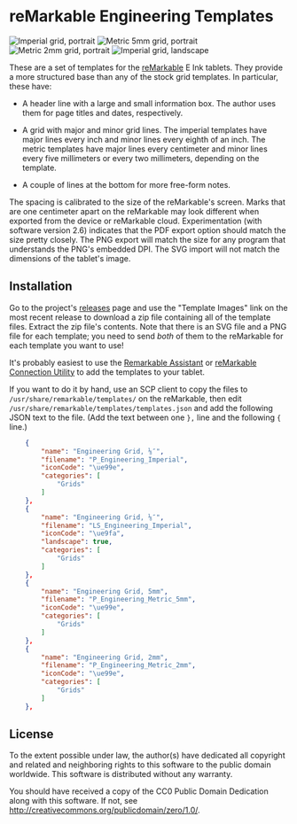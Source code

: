 reMarkable Engineering Templates
================================

![Imperial grid, portrait](https://static.aperiodic.net/remarkable-engineering/P_Engineering_Imperial-thumb.png)
![Metric 5mm grid, portrait](https://static.aperiodic.net/remarkable-engineering/P_Engineering_Metric_5mm-thumb.png)
![Metric 2mm grid, portrait](https://static.aperiodic.net/remarkable-engineering/P_Engineering_Metric_2mm-thumb.png)
![Imperial grid, landscape](https://static.aperiodic.net/remarkable-engineering/LS_Engineering_Imperial-thumb.png)

These are a set of templates for the [reMarkable][] E Ink tablets.  They
provide a more structured base than any of the stock grid templates.  In
particular, these have:

  [reMarkable]: https://remarkable.com

 * A header line with a large and small information box.  The author uses
   them for page titles and dates, respectively.
   
 * A grid with major and minor grid lines.  The imperial templates have
   major lines every inch and minor lines every eighth of an inch.  The
   metric templates have major lines every centimeter and minor lines
   every five millimeters or every two millimeters, depending on the
   template.
   
 * A couple of lines at the bottom for more free-form notes.
 
The spacing is calibrated to the size of the reMarkable's screen.  Marks
that are one centimeter apart on the reMarkable may look different when
exported from the device or reMarkable cloud.  Experimentation (with
software version 2.6) indicates that the PDF export option should match
the size pretty closely.  The PNG export will match the size for any
program that understands the PNG's embedded DPI.  The SVG import will not
match the dimensions of the tablet's image.


Installation
------------

Go to the project's [releases][] page and use the "Template Images" link
on the most recent release to download a zip file containing all of the
template files.  Extract the zip file's contents.  Note that there is an
SVG file and a PNG file for each template; you need to send *both* of them
to the reMarkable for each template you want to use!

  [releases]: https://gitlab.com/asciiphil/remarkable-engineering/-/releases

It's probably easiest to use the [Remarkable Assistant][RMA] or
[reMarkable Connection Utility][RCU] to add the templates to your tablet.

  [RMA]: https://github.com/richeymichael/remarkable-assistant
  [RCU]: http://www.davisr.me/projects/rcu/

If you want to do it by hand, use an SCP client to copy the files to
`/usr/share/remarkable/templates/` on the reMarkable, then edit
`/usr/share/remarkable/templates/templates.json` and add the following
JSON text to the file.  (Add the text between one `},` line and the
following `{` line.)

```json
    {
        "name": "Engineering Grid, ⅛″",
        "filename": "P_Engineering_Imperial",
        "iconCode": "\ue99e",
        "categories": [
            "Grids"
        ]
    },
    {
        "name": "Engineering Grid, ⅛″",
        "filename": "LS_Engineering_Imperial",
        "iconCode": "\ue9fa",
        "landscape": true,
        "categories": [
            "Grids"
        ]
    },
    {
        "name": "Engineering Grid, 5mm",
        "filename": "P_Engineering_Metric_5mm",
        "iconCode": "\ue99e",
        "categories": [
            "Grids"
        ]
    },
    {
        "name": "Engineering Grid, 2mm",
        "filename": "P_Engineering_Metric_2mm",
        "iconCode": "\ue99e",
        "categories": [
            "Grids"
        ]
    },
```


License
-------

To the extent possible under law, the author(s) have dedicated all
copyright and related and neighboring rights to this software to the
public domain worldwide. This software is distributed without any
warranty.

You should have received a copy of the CC0 Public Domain Dedication along
with this software. If not, see <http://creativecommons.org/publicdomain/zero/1.0/>.
